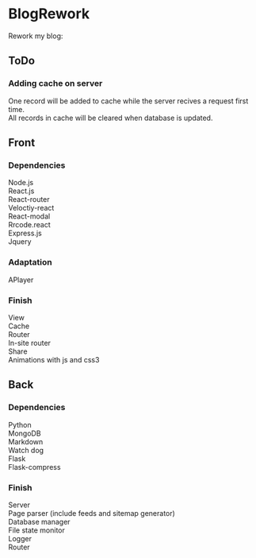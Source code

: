 # BlogRework

Rework my blog:  

## ToDo

### Adding cache on server

One record will be added to cache while the server recives a request first time.  
All records in cache will be cleared when database is updated.

## Front

### Dependencies

Node.js  
React.js  
React-router  
Veloctiy-react  
React-modal  
Rrcode.react  
Express.js   
Jquery  

### Adaptation

APlayer

### Finish

View  
Cache  
Router  
In-site router  
Share  
Animations with js and css3

## Back

### Dependencies

Python  
MongoDB  
Markdown  
Watch dog  
Flask  
Flask-compress

### Finish

Server  
Page parser (include feeds and sitemap generator)  
Database manager  
File state monitor  
Logger  
Router  